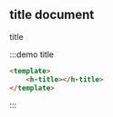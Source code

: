 <script lang="babel">
  export default {
      name: 'titleMd',
      data() {
          return {
              a: 1
          }
      }
  }
</script>
## title document

title

:::demo title
```html
<template>
    <h-title></h-title>
</template>
```
:::